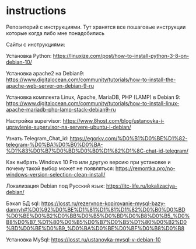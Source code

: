 # instructions
Репозиторий c инструкциями.
Тут хранятся все пошаговые инструкции которые когда либо мне понадобились

Сайты с инструкциями:

Установка Python: https://linuxize.com/post/how-to-install-python-3-8-on-debian-10/

Установка apache2 на Debian9: https://www.digitalocean.com/community/tutorials/how-to-install-the-apache-web-server-on-debian-9-ru

Установка комплекта Linux, Apache, MariaDB, PHP (LAMP) в Debian 9: https://www.digitalocean.com/community/tutorials/how-to-install-linux-apache-mariadb-php-lamp-stack-debian9-ru

Настройка supervisor: https://www.8host.com/blog/ustanovka-i-upravlenie-supervisor-na-servere-ubuntu-i-debian/

Узнать Telegram_Chat_id: https://egorkv.com/%D0%B1%D0%BE%D1%82-telegram-%D0%BA%D0%B0%D0%BA-%D1%83%D0%B7%D0%BD%D0%B0%D1%82%D1%8C-chat-id-telegram/

Как выбрать Windows 10 Pro или другую версию при установке и почему такой выбор может не появляться: https://remontka.pro/no-windows-version-selection-clean-install/

Локализация Debian под Русский язык: https://itc-life.ru/lokalizaciya-debian/

Бэкап БД sql: https://losst.ru/rezervnoe-kopirovanie-mysql-bazy-dannyh#%D0%92%D0%BE%D1%81%D1%81%D1%82%D0%B0%D0%BD%D0%BE%D0%B2%D0%BB%D0%B5%D0%BD%D0%B8%D0%B5_%D0%B8%D0%B7_%D1%80%D0%B5%D0%B7%D0%B5%D1%80%D0%B2%D0%BD%D0%BE%D0%B9_%D0%BA%D0%BE%D0%BF%D0%B8%D0%B8

Установка MySql: https://losst.ru/ustanovka-mysql-v-debian-10
